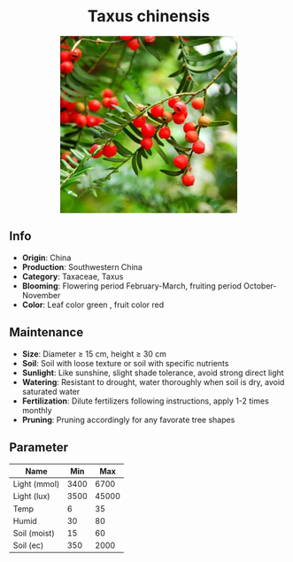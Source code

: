 <h1 align='center'>Taxus chinensis</h1>
<p align="center">
    <img 
        align='center'
        width='320'
        src="../images/taxus chinensis.png" 
        alt='Taxus chinensis' />
</p>

## Info

 - **Origin**: China
 - **Production**: Southwestern China
 - **Category**: Taxaceae, Taxus
 - **Blooming**: Flowering period February-March, fruiting period October-November
 - **Color**: Leaf color green , fruit color red

## Maintenance

 - **Size**: Diameter ≥ 15 cm, height ≥ 30 cm
 - **Soil**: Soil with loose texture or soil with specific nutrients
 - **Sunlight**: Like sunshine, slight shade tolerance, avoid strong direct light
 - **Watering**: Resistant to drought, water thoroughly when soil is dry, avoid saturated water
 - **Fertilization**: Dilute fertilizers following instructions, apply 1-2 times monthly
 - **Pruning**: Pruning accordingly for any favorate tree shapes

## Parameter

| Name         | Min  | Max   |
|--------------|------|-------|
| Light (mmol) | 3400 | 6700  |
| Light (lux)  | 3500 | 45000 |
| Temp         | 6    | 35    |
| Humid        | 30   | 80    |
| Soil (moist) | 15   | 60    |
| Soil (ec)    | 350  | 2000  |